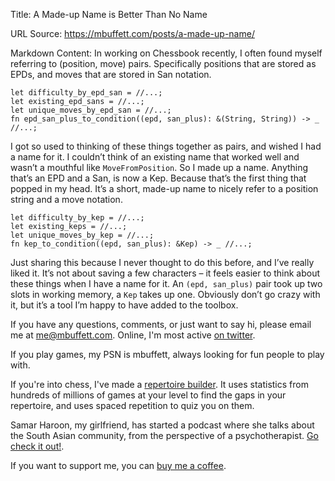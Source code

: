 Title: A Made-up Name is Better Than No Name

URL Source: https://mbuffett.com/posts/a-made-up-name/

Markdown Content:
In working on Chessbook recently, I often found myself referring to (position, move) pairs. Specifically positions that are stored as EPDs, and moves that are stored in San notation.

```
let difficulty_by_epd_san = //...;
let existing_epd_sans = //...;
let unique_moves_by_epd_san = //...;
fn epd_san_plus_to_condition((epd, san_plus): &(String, String)) -> _ //...;
```

I got so used to thinking of these things together as pairs, and wished I had a name for it. I couldn’t think of an existing name that worked well and wasn’t a mouthful like `MoveFromPosition`. So I made up a name. Anything that’s an EPD and a San, is now a Kep. Because that’s the first thing that popped in my head. It’s a short, made-up name to nicely refer to a position string and a move notation.

```
let difficulty_by_kep = //...;
let existing_keps = //...;
let unique_moves_by_kep = //...;
fn kep_to_condition((epd, san_plus): &Kep) -> _ //...;
```

Just sharing this because I never thought to do this before, and I’ve really liked it. It’s not about saving a few characters – it feels easier to think about these things when I have a name for it. An `(epd, san_plus)` pair took up two slots in working memory, a `Kep` takes up one. Obviously don’t go crazy with it, but it’s a tool I’m happy to have added to the toolbox.

If you have any questions, comments, or just want to say hi, please email me at [me@mbuffett.com](mailto:me@mbuffett.com). Online, I'm most active [on twitter](https://twitter.com/MarcusBuffett).

If you play games, my PSN is mbuffett, always looking for fun people to play with.

If you're into chess, I've made a [repertoire builder](https://chessbook.com/). It uses statistics from hundreds of millions of games at your level to find the gaps in your repertoire, and uses spaced repetition to quiz you on them.

Samar Haroon, my girlfriend, has started a podcast where she talks about the South Asian community, from the perspective of a psychotherapist. [Go check it out!](https://open.spotify.com/show/7teSzaHt5I3r9s5PPLZFrF?si=J1-h-uFCTLyXGPbZnYSIGQ).

If you want to support me, you can [buy me a coffee](https://github.com/sponsors/marcusbuffett).
